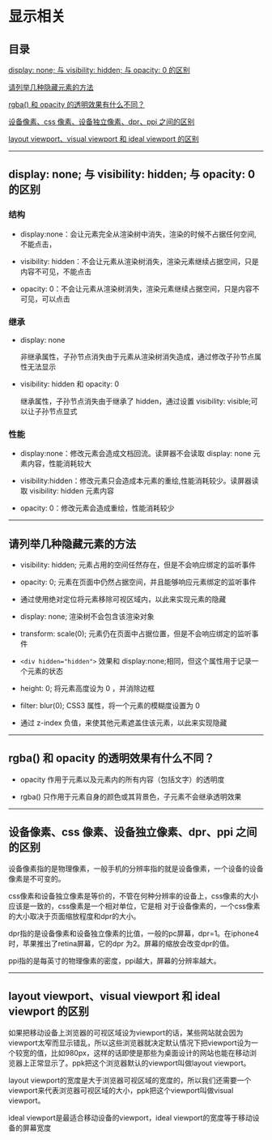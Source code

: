 # 显示相关

## 目录

[display: none; 与 visibility: hidden; 与 opacity: 0 的区别](#jump1)

[请列举几种隐藏元素的方法](#jump2)

[rgba() 和 opacity 的透明效果有什么不同？](#jump3)

[设备像素、css 像素、设备独立像素、dpr、ppi 之间的区别](#jump4)

[layout viewport、visual viewport 和 ideal viewport 的区别](#jump5)

[](#jump)

[](#jump)

[](#jump)

[](#jump)

[](#jump)

---

<span id="jump1"></span>

## display: none; 与 visibility: hidden; 与 opacity: 0 的区别

### 结构

- display:none：会让元素完全从渲染树中消失，渲染的时候不占据任何空间, 不能点击，

- visibility: hidden：不会让元素从渲染树消失，渲染元素继续占据空间，只是内容不可见，不能点击

- opacity: 0：不会让元素从渲染树消失，渲染元素继续占据空间，只是内容不可见，可以点击

### 继承

- display: none 

  非继承属性，子孙节点消失由于元素从渲染树消失造成，通过修改子孙节点属性无法显示

- visibility: hidden 和 opacity: 0

  继承属性，子孙节点消失由于继承了 hidden，通过设置 visibility: visible;可以让子孙节点显式

### 性能

- display:none：修改元素会造成文档回流。读屏器不会读取 display: none 元素内容，性能消耗较大

- visibility:hidden：修改元素只会造成本元素的重绘,性能消耗较少。读屏器读取 visibility: hidden 元素内容

- opacity: 0：修改元素会造成重绘，性能消耗较少

---

<span id="jump2"></span>

## 请列举几种隐藏元素的方法

- visibility: hidden; 元素占用的空间任然存在，但是不会响应绑定的监听事件

- opacity: 0; 元素在页面中仍然占据空间，并且能够响应元素绑定的监听事件

- 通过使用绝对定位将元素移除可视区域内，以此来实现元素的隐藏

- display: none; 渲染树不会包含该渲染对象

- transform: scale(0); 元素仍在页面中占据位置，但是不会响应绑定的监听事件

- ```<div hidden="hidden">``` 效果和 display:none;相同，但这个属性用于记录一个元素的状态

- height: 0; 将元素高度设为 0 ，并消除边框

- filter: blur(0); CSS3 属性，将一个元素的模糊度设置为 0

- 通过 z-index 负值，来使其他元素遮盖住该元素，以此来实现隐藏

---

<span id="jump3"></span>

## rgba() 和 opacity 的透明效果有什么不同？

- opacity 作用于元素以及元素内的所有内容（包括文字）的透明度

- rgba() 只作用于元素自身的颜色或其背景色，子元素不会继承透明效果

---

<span id="jump4"></span>

## 设备像素、css 像素、设备独立像素、dpr、ppi 之间的区别

设备像素指的是物理像素，一般手机的分辨率指的就是设备像素，一个设备的设备像素是不可变的。

css像素和设备独立像素是等价的，不管在何种分辨率的设备上，css像素的大小应该是一致的，css像素是一个相对单位，它是相
对于设备像素的，一个css像素的大小取决于页面缩放程度和dpr的大小。

dpr指的是设备像素和设备独立像素的比值，一般的pc屏幕，dpr=1。在iphone4时，苹果推出了retina屏幕，它的dpr
为2。屏幕的缩放会改变dpr的值。

ppi指的是每英寸的物理像素的密度，ppi越大，屏幕的分辨率越大。

---

<span id="jump5"></span>

## layout viewport、visual viewport 和 ideal viewport 的区别

如果把移动设备上浏览器的可视区域设为viewport的话，某些网站就会因为viewport太窄而显示错乱，所以这些浏览器就决定默认情况下把viewport设为一个较宽的值，比如980px，这样的话即使是那些为桌面设计的网站也能在移动浏览器上正常显示了。ppk把这个浏览器默认的viewport叫做layout viewport。

layout viewport的宽度是大于浏览器可视区域的宽度的，所以我们还需要一个viewport来代表浏览器可视区域的大小，ppk把这个viewport叫做visual viewport。

ideal viewport是最适合移动设备的viewport，ideal viewport的宽度等于移动设备的屏幕宽度
